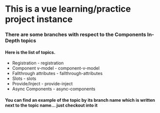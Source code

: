 # This is a vue learning/practice project instance

### There are some branches with respect to the Components In-Depth topics
#### Here is the list of topics.

* Registration - registration
* Component v-model - component-v-model
* Fallthrough attributes - fallthrough-attributes
* Slots - slots
* Provide/Inject - provide-inject
* Async Components - async-components

#### You can find an example of the topic by its branch name which is written next to the topic name... just checkout into it
